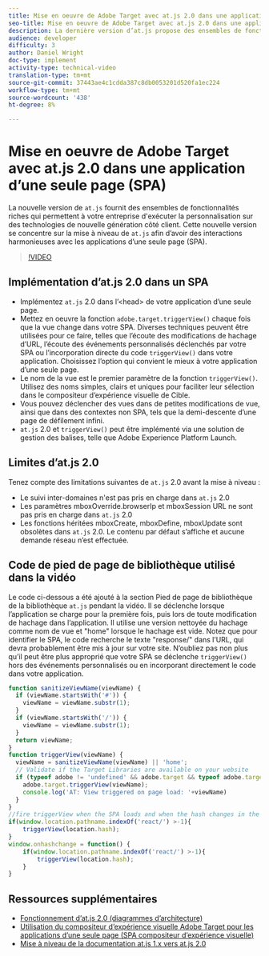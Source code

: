 ```yaml
---
title: Mise en oeuvre de Adobe Target avec at.js 2.0 dans une application d’une seule page (SPA)
seo-title: Mise en oeuvre de Adobe Target avec at.js 2.0 dans une application d’une seule page (SPA)
description: La dernière version d’at.js propose des ensembles de fonctionnalités riches qui permettent à votre entreprise d’exécuter la personnalisation sur les technologies de nouvelle génération côté client. Cette nouvelle version vise à mettre à niveau at.js afin d’établir des interactions harmonieuses avec les applications monopages (SPA).
audience: developer
difficulty: 3
author: Daniel Wright
doc-type: implement
activity-type: technical-video
translation-type: tm+mt
source-git-commit: 37443ae4c1cdda387c8db0053201d520fa1ec224
workflow-type: tm+mt
source-wordcount: '438'
ht-degree: 8%

---
```



# Mise en oeuvre de Adobe Target avec at.js 2.0 dans une application d’une seule page (SPA)

La nouvelle version de `at.js` fournit des ensembles de fonctionnalités riches qui permettent à votre entreprise d&#39;exécuter la personnalisation sur des technologies de nouvelle génération côté client. Cette nouvelle version se concentre sur la mise à niveau de `at.js` afin d’avoir des interactions harmonieuses avec les applications d’une seule page (SPA).

>[!VIDEO](https://video.tv.adobe.com/v/26248?quality=12)

## Implémentation d’at.js 2.0 dans un SPA

* Implémentez `at.js` 2.0 dans l’&lt;head> de votre application d’une seule page.
* Mettez en oeuvre la fonction `adobe.target.triggerView()` chaque fois que la vue change dans votre SPA. Diverses techniques peuvent être utilisées pour ce faire, telles que l’écoute des modifications de hachage d’URL, l’écoute des événements personnalisés déclenchés par votre SPA ou l’incorporation directe du code `triggerView()` dans votre application. Choisissez l’option qui convient le mieux à votre application d’une seule page.
* Le nom de la vue est le premier paramètre de la fonction `triggerView()`. Utilisez des noms simples, clairs et uniques pour faciliter leur sélection dans le compositeur d’expérience visuelle de Cible.
* Vous pouvez déclencher des vues dans de petites modifications de vue, ainsi que dans des contextes non SPA, tels que la demi-descente d’une page de défilement infini.
* `at.js` 2.0 et  `triggerView()` peut être implémenté via une solution de gestion des balises, telle que Adobe Experience Platform Launch.

## Limites d’at.js 2.0

Tenez compte des limitations suivantes de `at.js` 2.0 avant la mise à niveau :

* Le suivi inter-domaines n&#39;est pas pris en charge dans `at.js` 2.0
* Les paramètres mboxOverride.browserIp et mboxSession URL ne sont pas pris en charge dans `at.js` 2.0
* Les fonctions héritées mboxCreate, mboxDefine, mboxUpdate sont obsolètes dans `at.js` 2.0. Le contenu par défaut s’affiche et aucune demande réseau n’est effectuée.

## Code de pied de page de bibliothèque utilisé dans la vidéo

Le code ci-dessous a été ajouté à la section Pied de page de bibliothèque de la bibliothèque `at.js` pendant la vidéo. Il se déclenche lorsque l’application se charge pour la première fois, puis lors de toute modification de hachage dans l’application. Il utilise une version nettoyée du hachage comme nom de vue et &quot;home&quot; lorsque le hachage est vide. Notez que pour identifier le SPA, le code recherche le texte &quot;response/&quot; dans l’URL, qui devra probablement être mis à jour sur votre site. N’oubliez pas non plus qu’il peut être plus approprié que votre SPA se déclenche `triggerView()` hors des événements personnalisés ou en incorporant directement le code dans votre application.

```javascript
function sanitizeViewName(viewName) {
  if (viewName.startsWith('#')) {
    viewName = viewName.substr(1);
  }
  if (viewName.startsWith('/')) {
    viewName = viewName.substr(1);
  }
  return viewName;
}
function triggerView(viewName) {
  viewName = sanitizeViewName(viewName) || 'home';
  // Validate if the Target Libraries are available on your website
  if (typeof adobe != 'undefined' && adobe.target && typeof adobe.target.triggerView === 'function') {
    adobe.target.triggerView(viewName);
    console.log('AT: View triggered on page load: '+viewName)
  }
}
//fire triggerView when the SPA loads and when the hash changes in the SPA
if(window.location.pathname.indexOf('react/') >-1){
    triggerView(location.hash);
}
window.onhashchange = function() {
    if(window.location.pathname.indexOf('react/') >-1){
        triggerView(location.hash);
    }
}
```

## Ressources supplémentaires

* [Fonctionnement d’at.js 2.0 (diagrammes d’architecture)](understanding-how-atjs-20-works.md)
* [Utilisation du compositeur d’expérience visuelle Adobe Target pour les applications d’une seule page (SPA compositeur d’expérience visuelle)](../experiences/use-the-visual-experience-composer-for-single-page-applications.md)
* [Mise à niveau de la documentation at.js 1.x vers at.js 2.0](https://docs.adobe.com/content/help/en/target/using/implement-target/client-side/upgrading-from-atjs-1x-to-atjs-20.html)